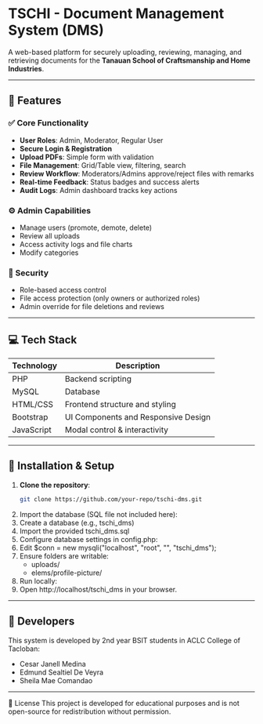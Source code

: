 # TSCHI - Document Management System (DMS)

A web-based platform for securely uploading, reviewing, managing, and retrieving documents for the **Tanauan School of Craftsmanship and Home Industries**.

---

## 📌 Features

### ✅ Core Functionality
- **User Roles**: Admin, Moderator, Regular User
- **Secure Login & Registration**
- **Upload PDFs**: Simple form with validation
- **File Management**: Grid/Table view, filtering, search
- **Review Workflow**: Moderators/Admins approve/reject files with remarks
- **Real-time Feedback**: Status badges and success alerts
- **Audit Logs**: Admin dashboard tracks key actions

### ⚙️ Admin Capabilities
- Manage users (promote, demote, delete)
- Review all uploads
- Access activity logs and file charts
- Modify categories

### 🔐 Security
- Role-based access control
- File access protection (only owners or authorized roles)
- Admin override for file deletions and reviews

----------------------

## 💻 Tech Stack

| Technology | Description                         |
|------------|-------------------------------------|
| PHP        | Backend scripting                   |
| MySQL      | Database                            |
| HTML/CSS   | Frontend structure and styling      |
| Bootstrap  | UI Components and Responsive Design |
| JavaScript | Modal control & interactivity       |

----------------------

## 🚀 Installation & Setup

1. **Clone the repository**:
   ```bash
   git clone https://github.com/your-repo/tschi-dms.git
2. Import the database (SQL file not included here):
3. Create a database (e.g., tschi_dms)
4. Import the provided tschi_dms.sql
5. Configure database settings in config.php:
6. Edit $conn = new mysqli("localhost", "root", "", "tschi_dms");
7. Ensure folders are writable:
   - uploads/
   - elems/profile-picture/
8. Run locally:
9. Open http://localhost/tschi_dms in your browser.
----------------------
## 👤 Developers

This system is developed by 2nd year BSIT students in ACLC College of Tacloban:
- Cesar Janell Medina
- Edmund Sealtiel De Veyra
- Sheila Mae Comandao
----------------------
📄 License
This project is developed for educational purposes and is not open-source for redistribution without permission.

